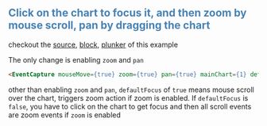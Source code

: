 
## <span style="color:steelblue">Click on the chart to focus it, and then zoom by mouse scroll, pan by dragging the chart</span>

checkout the [source](https://gist.github.com/rrag/a8465abe0061df1b7976), [block](http://bl.ocks.org/rrag/a8465abe0061df1b7976), [plunker](http://plnkr.co/edit/gist:a8465abe0061df1b7976?p=preview) of this example


The only change is enabling `zoom` and `pan`
```html
<EventCapture mouseMove={true} zoom={true} pan={true} mainChart={1} defaultFocus={false} />
```
other than enabling `zoom` and `pan`, `defaultFocus` of `true` means mouse scroll over the chart, triggers zoom action if zoom is enabled. If `defaultFocus` is `false`, you have to click on the chart to get focus and then all scroll events are zoom events if `zoom` is enabled

